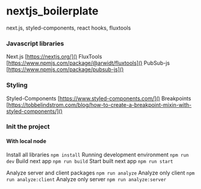 # nextjs_boilerplate
next.js, styled-components, react hooks, fluxtools

### Javascript libraries
Next.js [https://nextjs.org/]()
FluxTools [https://www.npmjs.com/package/@arwidt/fluxtools]()
PubSub-js [https://www.npmjs.com/package/pubsub-js]()

### Styling
Styled-Components [https://www.styled-components.com/]()
Breakpoints [https://tobbelindstrom.com/blog/how-to-create-a-breakpoint-mixin-with-styled-components/]()

### Init the project

#### With local node

Install all libraries `npm install`
Running development environment `npm run dev`
Build next app `npm run build`
Start built next app `npm run start`

Analyze server and client packages `npm run analyze`
Analyze only client `npm run analyze:client`
Analyze only server `npm run analyze:server`